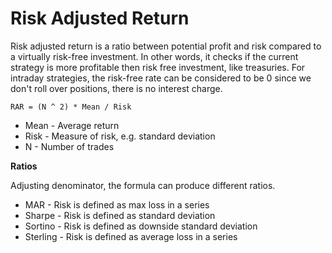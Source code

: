 # Risk Adjusted Return 

Risk adjusted return is a ratio between potential profit and risk compared to a virtually risk-free investment.
In other words, it checks if the current strategy is more profitable then risk free investment, like treasuries.
For intraday strategies, the risk-free rate can be considered to be 0 since we don't roll over positions, there is no interest charge.

```
RAR = (N ^ 2) * Mean / Risk
```

- Mean - Average return
- Risk - Measure of risk, e.g. standard deviation
- N - Number of trades

**Ratios**

Adjusting denominator, the formula can produce different ratios.

- MAR - Risk is defined as max loss in a series
- Sharpe - Risk is defined as standard deviation 
- Sortino - Risk is defined as downside standard deviation 
- Sterling - Risk is defined as average loss in a series
